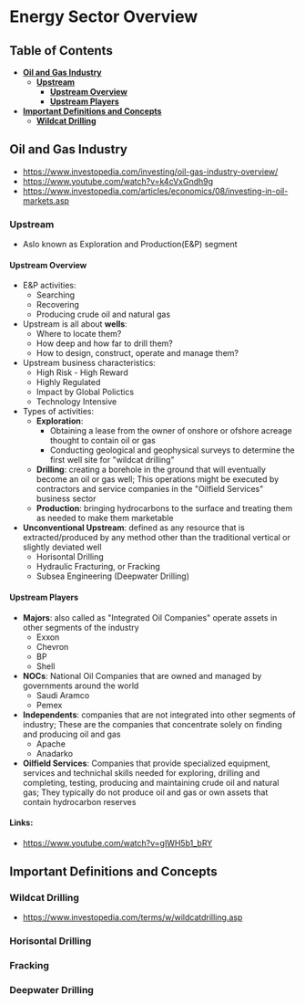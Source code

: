 # Energy Sector Overview

## Table of Contents

- **[Oil and Gas Industry](#Oil-and-Gas-Industry)**
  - **[Upstream](#Upstream)**
    - **[Upstream Overview](#Upstream-Overview)**
    - **[Upstream Players](#Upstream-Players)**
- **[Important Definitions and Concepts](#Important-Definitions-and-Concepts)**
  - **[Wildcat Drilling](#Wildcat-Drilling)**

## Oil and Gas Industry
- https://www.investopedia.com/investing/oil-gas-industry-overview/
- https://www.youtube.com/watch?v=k4cVxGndh9g
- https://www.investopedia.com/articles/economics/08/investing-in-oil-markets.asp

### Upstream
- Aslo known as Exploration and Production(E&P) segment

#### Upstream Overview
- E&P activities:
  - Searching
  - Recovering
  - Producing crude oil and natural gas
- Upstream is all about **wells**:
  - Where to locate them?
  - How deep and how far to drill them?
  - How to design, construct, operate and manage them?
- Upstream business characteristics:
  - High Risk - High Reward
  - Highly Regulated
  - Impact by Global Polictics
  - Technology Intensive 
- Types of activities:
  - **Exploration**:
    -  Obtaining a lease from the owner of onshore or ofshore acreage thought to contain oil or gas
    -  Conducting geological and geophysical surveys to determine the first well site for "wildcat drilling" 
  - **Drilling**: creating a borehole in the ground that will eventually become an oil or gas well; This operations might be executed by contractors and service companies in the "Oilfield Services" business sector
  - **Production**: bringing hydrocarbons to the surface and treating them as needed to make them marketable
- **Unconventional Upstream**: defined as any resource that is extracted/produced by any method other than the traditional vertical or slightly deviated well
  - Horisontal Drilling
  - Hydraulic Fracturing, or Fracking
  - Subsea Engineering (Deepwater Drilling)
#### Upstream Players
- **Majors**: also called as "Integrated Oil Companies" operate assets in other segments of the industry
  - Exxon
  - Chevron
  - BP
  - Shell 
- **NOCs**: National Oil Companies that are owned and managed by governments around the world
  - Saudi Aramco
  - Pemex
- **Independents**: companies that are not integrated into other segments of industry; These are the companies that concentrate solely on finding and producing oil and gas
  - Apache
  - Anadarko
- **Oilfield Services**: Companies that provide specialized equipment, services and technichal skills needed for exploring, drilling and completing, testing, producing and maintaining crude oil and natural gas; They typically do not produce oil and gas or own assets that contain hydrocarbon reserves

#### Links:
- https://www.youtube.com/watch?v=gIWH5b1_bRY

## Important Definitions and Concepts
### Wildcat Drilling
- https://www.investopedia.com/terms/w/wildcatdrilling.asp
### Horisontal Drilling
### Fracking
### Deepwater Drilling
